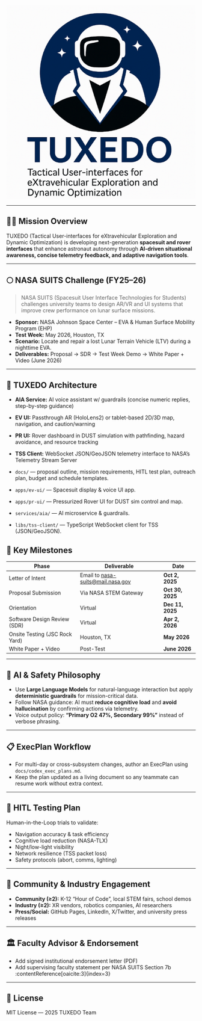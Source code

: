 ![Tuxedo screenshot](docs/tuxedo.png)

---

## 🧑‍🚀 Mission Overview
TUXEDO (Tactical User-interfaces for eXtravehicular Exploration and Dynamic Optimization) is developing next-generation **spacesuit and rover interfaces** that enhance astronaut autonomy through **AI-driven situational awareness, concise telemetry feedback, and adaptive navigation tools**.

---

## 🌕 NASA SUITS Challenge (FY25–26)
> NASA SUITS (Spacesuit User Interface Technologies for Students) challenges university teams to design AR/VR and UI systems that improve crew performance on lunar surface missions.

- **Sponsor:** NASA Johnson Space Center – EVA & Human Surface Mobility Program (EHP)
- **Test Week:** May 2026, Houston, TX
- **Scenario:** Locate and repair a lost Lunar Terrain Vehicle (LTV) during a nighttime EVA.
- **Deliverables:** Proposal → SDR → Test Week Demo → White Paper + Video (June 2026)

---

## 🧩 TUXEDO Architecture
- **AIA Service:** AI voice assistant w/ guardrails (concise numeric replies, step-by-step guidance)
- **EV UI:** Passthrough AR (HoloLens2) or tablet-based 2D/3D map, navigation, and caution/warning
- **PR UI:** Rover dashboard in DUST simulation with pathfinding, hazard avoidance, and resource tracking
- **TSS Client:** WebSocket JSON/GeoJSON telemetry interface to NASA’s Telemetry Stream Server

- `docs/` — proposal outline, mission requirements, HITL test plan, outreach plan, budget and schedule templates.
- `apps/ev-ui/` — Spacesuit display & voice UI app.
- `apps/pr-ui/` — Pressurized Rover UI for DUST sim control and map.
- `services/aia/` — AI microservice & guardrails.
- `libs/tss-client/` — TypeScript WebSocket client for TSS (JSON/GeoJSON).


## 📅 Key Milestones
| Phase | Deliverable | Date |
|-------|--------------|------|
| Letter of Intent | Email to nasa-suits@mail.nasa.gov | **Oct 2, 2025** |
| Proposal Submission | Via NASA STEM Gateway | **Oct 30, 2025** |
| Orientation | Virtual | **Dec 11, 2025** |
| Software Design Review (SDR) | Virtual | **Apr 2, 2026** |
| Onsite Testing (JSC Rock Yard) | Houston, TX | **May 2026** |
| White Paper + Video | Post-Test | **June 2026** |

---

## 🧠 AI & Safety Philosophy
- Use **Large Language Models** for natural-language interaction but apply **deterministic guardrails** for mission-critical data.
- Follow NASA guidance: AI must **reduce cognitive load** and **avoid hallucination** by confirming actions via telemetry.
- Voice output policy: **“Primary O2 47%, Secondary 99%”** instead of verbose phrasing.

---

## 📋 ExecPlan Workflow
- For multi-day or cross-subsystem changes, author an ExecPlan using `docs/codex_exec_plans.md`.
- Keep the plan updated as a living document so any teammate can resume work without extra context.

---

## 🧪 HITL Testing Plan
Human-in-the-Loop trials to validate:
- Navigation accuracy & task efficiency
- Cognitive load reduction (NASA-TLX)
- Night/low-light visibility
- Network resilience (TSS packet loss)
- Safety protocols (abort, comms, lighting)

---

## 🤝 Community & Industry Engagement
- **Community (≥2):** K-12 “Hour of Code”, local STEM fairs, school demos
- **Industry (≥2):** XR vendors, robotics companies, AI researchers
- **Press/Social:** GitHub Pages, LinkedIn, X/Twitter, and university press releases

---

## 🏛️ Faculty Advisor & Endorsement
- Add signed institutional endorsement letter (PDF)  
- Add supervising faculty statement per NASA SUITS Section 7b :contentReference[oaicite:3]{index=3}

---

## 📜 License
MIT License — 2025 TUXEDO Team
